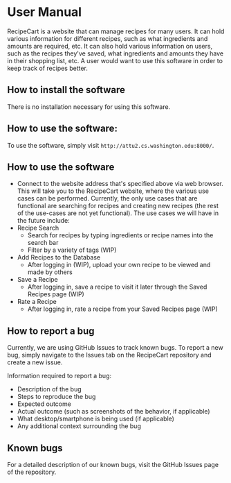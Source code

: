 # User Manual
RecipeCart is a website that can manage recipes for many users. It can hold various information for different recipes, such as what ingredients and amounts are required, etc. It can also hold various information on users, such as the recipes they've saved, what ingredients and amounts they have in their shopping list, etc. A user would want to use this software in order to keep track of recipes better.
## How to install the software
There is no installation necessary for using this software.
## How to use the software:
To use the software, simply visit `http://attu2.cs.washington.edu:8000/`.

## How to use the software
- Connect to the website address that's specified above via web browser. This will take you to the RecipeCart website, where the various use cases can be performed. Currently, the only use cases that are functional are searching for recipes and creating new recipes (the rest of the use-cases are not yet functional). The use cases we will have in the future include:
- Recipe Search
    - Search for recipes by typing ingredients or recipe names into the search bar
    - Filter by a variety of tags (WIP)
- Add Recipes to the Database
    - After logging in (WIP), upload your own recipe to be viewed and made by others
- Save a Recipe
    - After logging in, save a recipe to visit it later through the Saved Recipes page (WIP)
- Rate a Recipe
    - After logging in, rate a recipe from your Saved Recipes page (WIP)
## How to report a bug
Currently, we are using GitHub Issues to track known bugs. To report a new bug, simply navigate to the Issues tab on the RecipeCart repository and create a new issue.

Information required to report a bug:
- Description of the bug
- Steps to reproduce the bug
- Expected outcome
- Actual outcome (such as screenshots of the behavior, if applicable)
- What desktop/smartphone is being used (if applicable)
- Any additional context surrounding the bug

## Known bugs
For a detailed description of our known bugs, visit the GitHub Issues page of the repository.
